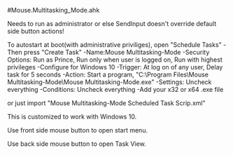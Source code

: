 #Mouse.Multitasking_Mode.ahk

Needs to run as administrator or else SendInput doesn't override
 default side button actions!

To autostart at boot(with administrative priviliges), open "Schedule Tasks"
-Then press "Create Task"
-Name:Mouse Multitasking-Mode
-Security Options: Run as Prince, Run only when user is logged on, Run with highest privileges
-Configure for Windows 10
-Trigger: At log on of any user, Delay task for 5 seconds
-Action: Start a program, "C:\Program Files\Mouse Multitasking-Mode\Mouse Multitasking-Mode.exe"
-Settings: Uncheck everything
-Conditions: Uncheck everything
-Add your x32 or x64 .exe file

or just import "Mouse Multitasking-Mode Scheduled Task Scrip.xml"

This is customized to work with Windows 10.

Use front side mouse button to open start menu.

Use back side mouse button to open Task View.

